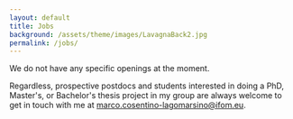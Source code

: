 ```yaml
---
layout: default
title: Jobs
background: /assets/theme/images/LavagnaBack2.jpg
permalink: /jobs/
---
```


We do not have any specific openings at the moment.

Regardless, prospective postdocs and students interested in doing a PhD, Master's, or Bachelor's thesis project in my group are always welcome to get in touch with me at [marco.cosentino-lagomarsino@ifom.eu](mailto:marco.cosentino-lagomarsino@ifom.eu).
